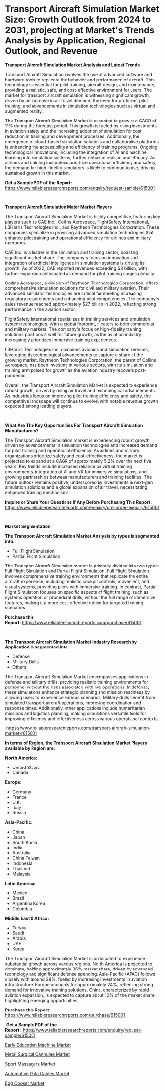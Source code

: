 <p><h1>Transport Aircraft Simulation Market Size: Growth Outlook from 2024 to 2031, projecting at Market's Trends Analysis by Application, Regional Outlook, and Revenue</h1></p><p><strong>Transport Aircraft Simulation Market Analysis and Latest Trends</strong></p>
<p><p>Transport Aircraft Simulation involves the use of advanced software and hardware tools to replicate the behavior and performance of aircraft. This technology is essential for pilot training, aircraft design, and maintenance, providing a realistic, safe, and cost-effective environment for users. The market for transport aircraft simulation is witnessing significant growth, driven by an increase in air travel demand, the need for proficient pilot training, and advancements in simulation technologies such as virtual and augmented reality.</p><p>The Transport Aircraft Simulation Market is expected to grow at a CAGR of 11% during the forecast period. This growth is fueled by rising investments in aviation safety and the increasing adoption of simulation for cost reduction in training and development processes. Additionally, the emergence of cloud-based simulation solutions and collaborative platforms is enhancing the accessibility and efficiency of training programs. Ongoing technological innovations, including the integration of AI and machine learning into simulation systems, further enhance realism and efficacy. As airlines and training institutions prioritize operational efficiency and safety, the demand for high-fidelity simulators is likely to continue to rise, driving sustained growth in this market.</p></p>
<p><strong>Get a Sample PDF of the Report:&nbsp;</strong> <a href="https://www.reliableresearchreports.com/enquiry/request-sample/615001?utm_campaign=33&utm_medium=2&utm_source=Github&utm_content=ia&utm_term=11122024&utm_id=transport-aircraft-simulation">https://www.reliableresearchreports.com/enquiry/request-sample/615001</a></p>
<p>&nbsp;</p>
<p><strong>Transport Aircraft Simulation Major Market Players</strong></p>
<p><p>The Transport Aircraft Simulation Market is highly competitive, featuring key players such as CAE Inc., Collins Aerospace, FlightSafety International, L3Harris Technologies Inc., and Raytheon Technologies Corporation. These companies specialize in providing advanced simulation technologies that enhance pilot training and operational efficiency for airlines and military operators.</p><p>CAE Inc. is a leader in the simulation and training sector, boasting significant market share. The company's focus on innovation and integration of artificial intelligence in simulation systems is driving its growth. As of 2022, CAE reported revenues exceeding $3 billion, with further expansion anticipated as demand for pilot training surges globally.</p><p>Collins Aerospace, a division of Raytheon Technologies Corporation, offers comprehensive simulation solutions for civil and military aviation. Their advanced simulator technologies are critical for meeting increasing regulatory requirements and enhancing pilot competencies. The company's sales revenue reached approximately $27 billion in 2022, reflecting strong performance in the aviation sector.</p><p>FlightSafety International specializes in training services and simulation system technologies. With a global footprint, it caters to both commercial and military markets. The company's focus on high-fidelity training solutions positions it well for future growth, as the aviation industry increasingly prioritizes immersive training experiences.</p><p>L3Harris Technologies Inc. combines avionics and simulation services, leveraging its technological advancements to capture a share of the growing market. Raytheon Technologies Corporation, the parent of Collins Aerospace, has been investing in various sectors, with its simulation and training arm poised for growth as the aviation industry recovers post-pandemic.</p><p>Overall, the Transport Aircraft Simulation Market is expected to experience robust growth, driven by rising air travel and technological advancements. As industries focus on improving pilot training efficiency and safety, the competitive landscape will continue to evolve, with notable revenue growth expected among leading players.</p></p>
<p>&nbsp;</p>
<p><strong>What Are The Key Opportunities For Transport Aircraft Simulation Manufacturers?</strong></p>
<p><p>The Transport Aircraft Simulation market is experiencing robust growth, driven by advancements in simulation technologies and increased demand for pilot training and operational efficiency. As airlines and military organizations prioritize safety and cost-effectiveness, the market is projected to expand at a CAGR of approximately 5.2% over the next five years. Key trends include increased reliance on virtual training environments, integration of AI and VR for immersive simulations, and growing partnerships between manufacturers and training facilities. The future outlook remains positive, underscored by investments in next-gen simulation solutions and a global expansion of air travel, necessitating enhanced training mechanisms.</p></p>
<p><strong>Inquire or Share Your Questions If Any Before Purchasing This Report:</strong> <a href="https://www.reliableresearchreports.com/enquiry/pre-order-enquiry/615001?utm_campaign=33&utm_medium=2&utm_source=Github&utm_content=ia&utm_term=11122024&utm_id=transport-aircraft-simulation">https://www.reliableresearchreports.com/enquiry/pre-order-enquiry/615001</a></p>
<p>&nbsp;</p>
<p><strong>Market Segmentation</strong></p>
<p><strong>The Transport Aircraft Simulation Market Analysis by types is segmented into:</strong></p>
<p><ul><li>Full Flight Simulation</li><li>Partial Flight Simulation</li></ul></p>
<p><p>The Transport Aircraft Simulation market is primarily divided into two types: Full Flight Simulation and Partial Flight Simulation. Full Flight Simulation involves comprehensive training environments that replicate the entire aircraft experience, including realistic cockpit controls, movement, and visual systems, providing pilots with immersive training. In contrast, Partial Flight Simulation focuses on specific aspects of flight training, such as systems operation or procedural drills, without the full range of immersive features, making it a more cost-effective option for targeted training scenarios.</p></p>
<p><strong>Purchase this Report:&nbsp;</strong><a href="https://www.reliableresearchreports.com/purchase/615001?utm_campaign=33&utm_medium=2&utm_source=Github&utm_content=ia&utm_term=11122024&utm_id=transport-aircraft-simulation">https://www.reliableresearchreports.com/purchase/615001</a></p>
<p>&nbsp;</p>
<p><strong>The Transport Aircraft Simulation Market Industry Research by Application is segmented into:</strong></p>
<p><ul><li>Defense</li><li>Military Drills</li><li>Others</li></ul></p>
<p><p>The Transport Aircraft Simulation Market encompasses applications in defense and military drills, providing realistic training environments for personnel without the risks associated with live operations. In defense, these simulations enhance strategic planning and mission readiness by allowing users to experience various scenarios. Military drills benefit from simulated transport aircraft operations, improving coordination and response times. Additionally, other applications include humanitarian missions and logistics planning, making simulations versatile tools for improving efficiency and effectiveness across various operational contexts.</p></p>
<p><a href="https://www.reliableresearchreports.com/transport-aircraft-simulation-market-r615001?utm_campaign=33&utm_medium=2&utm_source=Github&utm_content=ia&utm_term=11122024&utm_id=transport-aircraft-simulation">&nbsp;https://www.reliableresearchreports.com/transport-aircraft-simulation-market-r615001</a></p>
<p><strong>In terms of Region, the Transport Aircraft Simulation Market Players available by Region are:</strong></p>
<p>
    <p> <strong> North America: </strong>
        <ul>
            <li>United States</li>
            <li>Canada</li>
        </ul>
        </p> 
    <p> <strong> Europe: </strong>
        <ul>
            <li>Germany</li>
            <li>France</li>
            <li>U.K.</li>
            <li>Italy</li>
            <li>Russia</li>
        </ul>
        </p> 
    <p> <strong> Asia-Pacific: </strong>
        <ul>
            <li>China</li>
            <li>Japan</li>
            <li>South Korea</li>
            <li>India</li>
            <li>Australia</li>
            <li>China Taiwan</li>
            <li>Indonesia</li>
            <li>Thailand</li>
            <li>Malaysia</li>
        </ul>
        </p> 
    <p> <strong> Latin America: </strong>
        <ul>
            <li>Mexico</li>
            <li>Brazil</li>
            <li>Argentina Korea</li>
            <li>Colombia</li>
        </ul>
        </p> 
    <p> <strong> Middle East & Africa: </strong>
        <ul>
            <li>Turkey</li>
            <li>Saudi</li>
            <li>Arabia</li>
            <li>UAE</li>
            <li>Korea</li>
        </ul>
    </p>
    </p>
<p><p>The Transport Aircraft Simulation Market is anticipated to experience substantial growth across various regions. North America is projected to dominate, holding approximately 36% market share, driven by advanced technology and significant defense spending. Asia-Pacific (APAC) follows closely with around 28%, fueled by increasing investments in aviation infrastructure. Europe accounts for approximately 24%, reflecting strong demand for innovative training solutions. China, characterized by rapid aviation expansion, is expected to capture about 12% of the market share, highlighting emerging opportunities.</p></p>
<p><strong>Purchase this Report: </strong><a href="https://www.reliableresearchreports.com/purchase/615001?utm_campaign=33&utm_medium=2&utm_source=Github&utm_content=ia&utm_term=11122024&utm_id=transport-aircraft-simulation">https://www.reliableresearchreports.com/purchase/615001</a></p>
<p>&nbsp;<strong>Get a Sample PDF of the Report:&nbsp;&nbsp;</strong><a href="https://www.reliableresearchreports.com/enquiry/request-sample/615001?utm_campaign=33&utm_medium=2&utm_source=Github&utm_content=ia&utm_term=11122024&utm_id=transport-aircraft-simulation">https://www.reliableresearchreports.com/enquiry/request-sample/615001</a></p>
<p><strong></strong></p>
<p><p><a href="https://www.linkedin.com/pulse/early-education-machine-industry-outlook-20242031-revenue-34b1f?utm_campaign=33&utm_medium=2&utm_source=Github&utm_content=ia&utm_term=11122024&utm_id=transport-aircraft-simulation">Early Education Machine Market</a></p><p><a href="https://github.com/lindaopodray/Market-Research-Report-List-1/blob/main/metal-surgical-cannulae-market.md?utm_campaign=33&utm_medium=2&utm_source=Github&utm_content=ia&utm_term=11122024&utm_id=transport-aircraft-simulation">Metal Surgical Cannulae Market</a></p><p><a href="https://www.linkedin.com/pulse/future-assessment-forecast-global-sport-massagers-market-3vg3f?utm_campaign=33&utm_medium=2&utm_source=Github&utm_content=ia&utm_term=11122024&utm_id=transport-aircraft-simulation">Sport Massagers Market</a></p><p><a href="https://github.com/flnordan65e0/Market-Research-Report-List-1/blob/main/automotive-data-cables-market.md?utm_campaign=33&utm_medium=2&utm_source=Github&utm_content=ia&utm_term=11122024&utm_id=transport-aircraft-simulation">Automotive Data Cables Market</a></p><p><a href="https://www.linkedin.com/pulse/thorough-review-egg-cooker-market-size-share-revenue-anticipated-alz6f?utm_campaign=33&utm_medium=2&utm_source=Github&utm_content=ia&utm_term=11122024&utm_id=transport-aircraft-simulation">Egg Cooker Market</a></p></p>